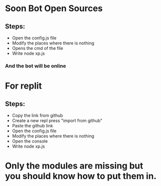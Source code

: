 # Soon Bot Open Sources

## Steps:

- Open the config.js file
- Modify the places where there is nothing
- Opens the cmd of the file
- Write node xp.js

### And the bot will be online

# For replit

## Steps:

- Copy the link from github
- Create a new repl press "import from github"
- Paste the github link
- Open the config.js file
- Modify the places where there is nothing
- Open the console
- Write node xp.js

# Only the modules are missing but you should know how to put them in.
